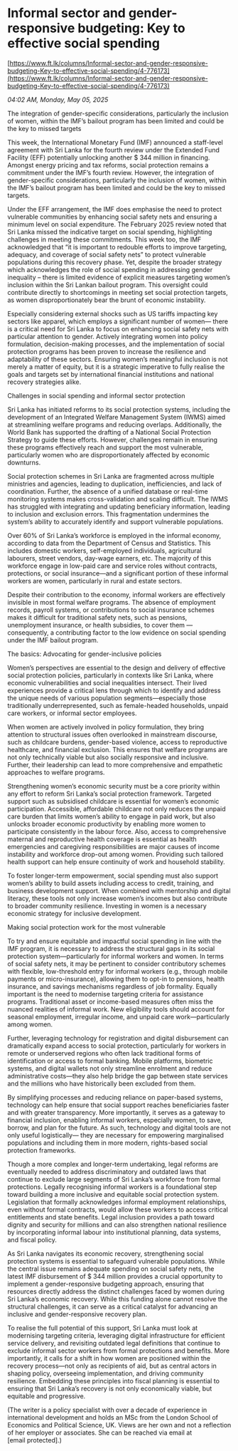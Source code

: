 # Informal sector and gender-responsive budgeting: Key to effective social spending

[https://www.ft.lk/columns/Informal-sector-and-gender-responsive-budgeting-Key-to-effective-social-spending/4-776173](https://www.ft.lk/columns/Informal-sector-and-gender-responsive-budgeting-Key-to-effective-social-spending/4-776173)

*04:02 AM, Monday, May 05, 2025*

The integration of gender-specific considerations, particularly the inclusion of women, within the IMF’s bailout program has been limited and could be the key to missed targets

This week, the International Monetary Fund (IMF) announced a staff-level agreement with Sri Lanka for the fourth review under the Extended Fund Facility (EFF) potentially unlocking another $ 344 million in financing. Amongst energy pricing and tax reforms, social protection remains a commitment under the IMF’s fourth review. However, the integration of gender-specific considerations, particularly the inclusion of women, within the IMF’s bailout program has been limited and could be the key to missed targets.

Under the EFF arrangement, the IMF does emphasise the need to protect vulnerable communities by enhancing social safety nets and ensuring a minimum level on social expenditure. The February 2025 review noted that Sri Lanka missed the indicative target on social spending, highlighting challenges in meeting these commitments. This week too, the IMF acknowledged that “it is important to redouble efforts to improve targeting, adequacy, and coverage of social safety nets” to protect vulnerable populations during this recovery phase. Yet, despite the broader strategy which acknowledges the role of social spending in addressing gender inequality – there is limited evidence of explicit measures targeting women’s inclusion within the Sri Lankan bailout program. This oversight could contribute directly to shortcomings in meeting set social protection targets, as women disproportionately bear the brunt of economic instability.

Especially considering external shocks such as US tariffs impacting key sectors like apparel, which employs a significant number of women— there is a critical need for Sri Lanka to focus on enhancing social safety nets with particular attention to gender. Actively integrating women into policy formulation, decision-making processes, and the implementation of social protection programs has been proven to increase the resilience and adaptability of these sectors. Ensuring women’s meaningful inclusion is not merely a matter of equity, but it is a strategic imperative to fully realise the goals and targets set by international financial institutions and national recovery strategies alike.

Challenges in social spending and informal sector protection

Sri Lanka has initiated reforms to its social protection systems, including the development of an Integrated Welfare Management System (IWMS) aimed at streamlining welfare programs and reducing overlaps. Additionally, the World Bank has supported the drafting of a National Social Protection Strategy to guide these efforts. However, challenges remain in ensuring these programs effectively reach and support the most vulnerable, particularly women who are disproportionately affected by economic downturns.

Social protection schemes in Sri Lanka are fragmented across multiple ministries and agencies, leading to duplication, inefficiencies, and lack of coordination. Further, the absence of a unified database or real-time monitoring systems makes cross-validation and scaling difficult. The IWMS has struggled with integrating and updating beneficiary information, leading to inclusion and exclusion errors. This fragmentation undermines the system’s ability to accurately identify and support vulnerable populations.

Over 60% of Sri Lanka’s workforce is employed in the informal economy, according to data from the Department of Census and Statistics. This includes domestic workers, self-employed individuals, agricultural labourers, street vendors, day-wage earners, etc. The majority of this workforce engage in low-paid care and service roles without contracts, protections, or social insurance—and a significant portion of these informal workers are women, particularly in rural and estate sectors.

Despite their contribution to the economy, informal workers are effectively invisible in most formal welfare programs. The absence of employment records, payroll systems, or contributions to social insurance schemes makes it difficult for traditional safety nets, such as pensions, unemployment insurance, or health subsidies, to cover them — consequently, a contributing factor to the low evidence on social spending under the IMF bailout program.

The basics: Advocating for gender-inclusive policies

Women’s perspectives are essential to the design and delivery of effective social protection policies, particularly in contexts like Sri Lanka, where economic vulnerabilities and social inequalities intersect. Their lived experiences provide a critical lens through which to identify and address the unique needs of various population segments—especially those traditionally underrepresented, such as female-headed households, unpaid care workers, or informal sector employees.

When women are actively involved in policy formulation, they bring attention to structural issues often overlooked in mainstream discourse, such as childcare burdens, gender-based violence, access to reproductive healthcare, and financial exclusion. This ensures that welfare programs are not only technically viable but also socially responsive and inclusive. Further, their leadership can lead to more comprehensive and empathetic approaches to welfare programs.

Strengthening women’s economic security must be a core priority within any effort to reform Sri Lanka’s social protection framework. Targeted support such as subsidised childcare is essential for women’s economic participation. Accessible, affordable childcare not only reduces the unpaid care burden that limits women’s ability to engage in paid work, but also unlocks broader economic productivity by enabling more women to participate consistently in the labour force. Also, access to comprehensive maternal and reproductive health coverage is essential as health emergencies and caregiving responsibilities are major causes of income instability and workforce drop-out among women. Providing such tailored health support can help ensure continuity of work and household stability.

To foster longer-term empowerment, social spending must also support women’s ability to build assets including access to credit, training, and business development support. When combined with mentorship and digital literacy, these tools not only increase women’s incomes but also contribute to broader community resilience. Investing in women is a necessary economic strategy for inclusive development.

Making social protection work for the most vulnerable

To try and ensure equitable and impactful social spending in line with the IMF program, it is necessary to address the structural gaps in its social protection system—particularly for informal workers and women. In terms of social safety nets, it may be pertinent to consider contributory schemes with flexible, low-threshold entry for informal workers (e.g., through mobile payments or micro-insurance), allowing them to opt-in to pensions, health insurance, and savings mechanisms regardless of job formality. Equally important is the need to modernise targeting criteria for assistance programs. Traditional asset or income-based measures often miss the nuanced realities of informal work. New eligibility tools should account for seasonal employment, irregular income, and unpaid care work—particularly among women.

Further, leveraging technology for registration and digital disbursement can dramatically expand access to social protection, particularly for workers in remote or underserved regions who often lack traditional forms of identification or access to formal banking. Mobile platforms, biometric systems, and digital wallets not only streamline enrolment and reduce administrative costs—they also help bridge the gap between state services and the millions who have historically been excluded from them.

By simplifying processes and reducing reliance on paper-based systems, technology can help ensure that social support reaches beneficiaries faster and with greater transparency. More importantly, it serves as a gateway to financial inclusion, enabling informal workers, especially women, to save, borrow, and plan for the future. As such, technology and digital tools are not only useful logistically— they are necessary for empowering marginalised populations and including them in more modern, rights-based social protection frameworks.

Though a more complex and longer-term undertaking, legal reforms are eventually needed to address discriminatory and outdated laws that continue to exclude large segments of Sri Lanka’s workforce from formal protections. Legally recognising informal workers is a foundational step toward building a more inclusive and equitable social protection system. Legislation that formally acknowledges informal employment relationships, even without formal contracts, would allow these workers to access critical entitlements and state benefits. Legal inclusion provides a path toward dignity and security for millions and can also strengthen national resilience by incorporating informal labour into institutional planning, data systems, and fiscal policy.

As Sri Lanka navigates its economic recovery, strengthening social protection systems is essential to safeguard vulnerable populations. While the central issue remains adequate spending on social safety nets, the latest IMF disbursement of $ 344 million provides a crucial opportunity to implement a gender-responsive budgeting approach, ensuring that resources directly address the distinct challenges faced by women during Sri Lanka’s economic recovery. While this funding alone cannot resolve the structural challenges, it can serve as a critical catalyst for advancing an inclusive and gender-responsive recovery plan.

To realise the full potential of this support, Sri Lanka must look at modernising targeting criteria, leveraging digital infrastructure for efficient service delivery, and revisiting outdated legal definitions that continue to exclude informal sector workers from formal protections and benefits. More importantly, it calls for a shift in how women are positioned within the recovery process—not only as recipients of aid, but as central actors in shaping policy, overseeing implementation, and driving community resilience. Embedding these principles into fiscal planning is essential to ensuring that Sri Lanka’s recovery is not only economically viable, but equitable and progressive.

(The writer is a policy specialist with over a decade of experience in international development and holds an MSc from the London School of Economics and Political Science, UK. Views are her own and not a reflection of her employer or associates. She can be reached via email at [email protected].)

